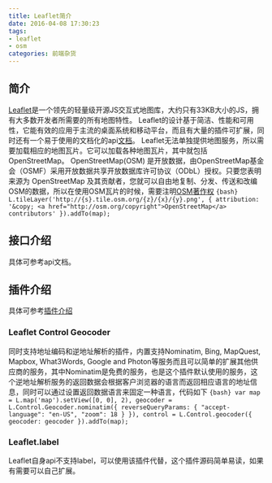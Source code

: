 ```yaml
---
title: Leaflet简介
date: 2016-04-08 17:30:23
tags: 
- leaflet
- osm
categories: 前端杂货
---
```


## 简介
[Leaflet](http://leafletjs.com)是一个领先的轻量级开源JS交互式地图库，大约只有33KB大小的JS，拥有大多数开发者所需要的所有地图特性。
Leaflet的设计基于简洁、性能和可用性，它能有效的应用于主流的桌面系统和移动平台，而且有大量的插件可扩展，同时还有一个易于使用的文档化的api[文档](http://leafletjs.com/reference.html)。
Leaflet无法单独提供地图服务，所以需要加载相应的地图瓦片。它可以加载各种地图瓦片，其中就包括OpenStreetMap。
OpenStreetMap(OSM) 是开放数据，由OpenStreetMap基金会（OSMF）采用开放数据共享开放数据库许可协议（ODbL）授权。只要您表明来源为 OpenStreetMap 及其贡献者，您就可以自由地复制、分发、传送和改编OSM的数据，所以在使用OSM瓦片的时候，需要注明[OSM著作权](http://www.openstreetmap.org/copyright)
	```{bash}
	L.tileLayer('http://{s}.tile.osm.org/{z}/{x}/{y}.png', {
		attribution: '&copy; <a href="http://osm.org/copyright">OpenStreetMap</a> contributors'
	}).addTo(map);
	```
## 接口介绍

具体可参考api文档。
 
## 插件介绍

具体可参考[插件介绍](http://leafletjs.com/plugins.html)
 
### Leaflet Control Geocoder 

同时支持地址编码和逆地址解析的插件，内置支持Nominatim, Bing, MapQuest, Mapbox, What3Words, Google and Photon等服务而且可以简单的扩展其他供应商的服务，其中Nominatim是免费的服务，也是这个插件默认使用的服务，这个逆地址解析服务的返回数据会根据客户浏览器的语言而返回相应语言的地址信息，同时可以通过设置返回数据语言来固定一种语言，代码如下
	```{bash}
	var map = L.map('map').setView([0, 0], 2),
	geocoder = L.Control.Geocoder.nominatim({
		reverseQueryParams: {
			"accept-language": "en-US",
			"zoom": 18
		}
	}),
	control = L.Control.geocoder({
		geocoder: geocoder
	}).addTo(map);
	```
### Leaflet.label 

Leaflet自身api不支持label，可以使用该插件代替，这个插件源码简单易读，如果有需要可以自己扩展。
